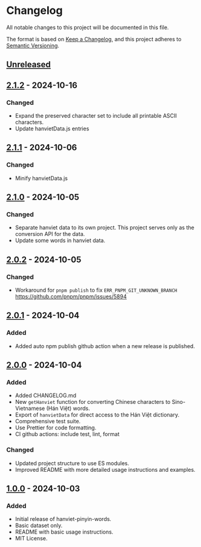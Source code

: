 # Changelog

All notable changes to this project will be documented in this file.

The format is based on [Keep a Changelog](https://keepachangelog.com/en/1.1.0/),
and this project adheres to [Semantic Versioning](https://semver.org/spec/v2.0.0.html).

## [Unreleased]

## [2.1.2] - 2024-10-16

### Changed
- Expand the preserved character set to include all printable ASCII characters.
- Update hanvietData.js entries

## [2.1.1] - 2024-10-06

### Changed
- Minify hanvietData.js

## [2.1.0] - 2024-10-05

### Changed
- Separate hanviet data to its own project. This project serves only as the conversion API for the data.
- Update some words in hanviet data.

## [2.0.2] - 2024-10-05

### Changed
- Workaround for `pnpm publish` to fix `ERR_PNPM_GIT_UNKNOWN_BRANCH` https://github.com/pnpm/pnpm/issues/5894

## [2.0.1] - 2024-10-04

### Added
- Added auto npm publish github action when a new release is published.

## [2.0.0] - 2024-10-04

### Added
- Added CHANGELOG.md
- New `getHanviet` function for converting Chinese characters to Sino-Vietnamese (Hán Việt) words.
- Export of `hanvietData` for direct access to the Hán Việt dictionary.
- Comprehensive test suite.
- Use Prettier for code formatting.
- CI github actions: include test, lint, format

### Changed
- Updated project structure to use ES modules.
- Improved README with more detailed usage instructions and examples.

## [1.0.0] - 2024-10-03

### Added
- Initial release of hanviet-pinyin-words.
- Basic dataset only.
- README with basic usage instructions.
- MIT License.

[Unreleased]: https://github.com/ph0ngp/hanviet-pinyin-words/compare/v2.1.2...HEAD
[2.1.2]: https://github.com/ph0ngp/hanviet-pinyin-words/compare/v2.1.1...v2.1.2
[2.1.1]: https://github.com/ph0ngp/hanviet-pinyin-words/compare/v2.1.0...v2.1.1
[2.1.0]: https://github.com/ph0ngp/hanviet-pinyin-words/compare/v2.0.2...v2.1.0
[2.0.2]: https://github.com/ph0ngp/hanviet-pinyin-words/compare/v2.0.1...v2.0.2
[2.0.1]: https://github.com/ph0ngp/hanviet-pinyin-words/compare/v2.0.0...v2.0.1
[2.0.0]: https://github.com/ph0ngp/hanviet-pinyin-words/compare/v1.0.0...v2.0.0
[1.0.0]: https://github.com/ph0ngp/hanviet-pinyin-words/releases/tag/v1.0.0